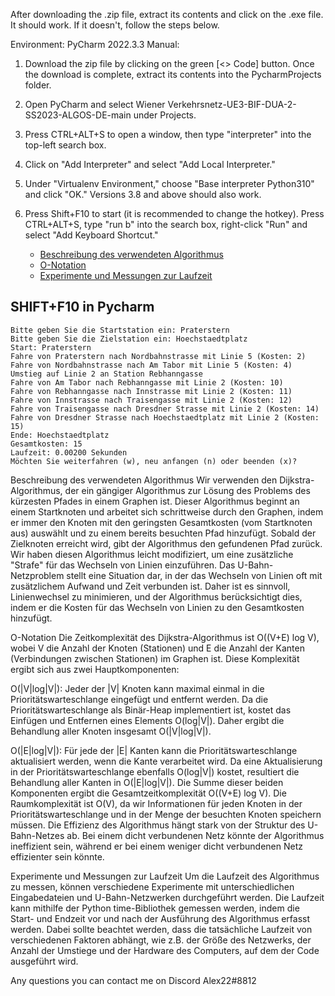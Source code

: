 

After downloading the .zip file, extract its contents and click on the .exe file. It should work. If it doesn't, follow the steps below.

Environment: PyCharm 2022.3.3 Manual:

1. Download the zip file by clicking on the green [<> Code] button. Once the download is complete, extract its contents into the PycharmProjects folder.
2. Open PyCharm and select Wiener Verkehrsnetz-UE3-BIF-DUA-2-SS2023-ALGOS-DE-main under Projects.
3. Press CTRL+ALT+S to open a window, then type "interpreter" into the top-left search box.
4. Click on "Add Interpreter" and select "Add Local Interpreter."
5. Under "Virtualenv Environment," choose "Base interpreter Python310" and click "OK." Versions 3.8 and above should also work.
6. Press Shift+F10 to start (it is recommended to change the hotkey). Press CTRL+ALT+S, type "run b" into the search box, right-click "Run" and select "Add Keyboard Shortcut."

    - [Beschreibung des verwendeten Algorithmus](#Beschreibung-des-verwendeten-Algorithmus)
    - [O-Notation](#O-Notation)
    - [Experimente und Messungen zur Laufzeit](#Experimente-und-Messungen-zur-Laufzeit)
  
## SHIFT+F10 in Pycharm  
```
Bitte geben Sie die Startstation ein: Praterstern
Bitte geben Sie die Zielstation ein: Hoechstaedtplatz
Start: Praterstern
Fahre von Praterstern nach Nordbahnstrasse mit Linie 5 (Kosten: 2)
Fahre von Nordbahnstrasse nach Am Tabor mit Linie 5 (Kosten: 4)
Umstieg auf Linie 2 an Station Rebhanngasse
Fahre von Am Tabor nach Rebhanngasse mit Linie 2 (Kosten: 10)
Fahre von Rebhanngasse nach Innstrasse mit Linie 2 (Kosten: 11)
Fahre von Innstrasse nach Traisengasse mit Linie 2 (Kosten: 12)
Fahre von Traisengasse nach Dresdner Strasse mit Linie 2 (Kosten: 14)
Fahre von Dresdner Strasse nach Hoechstaedtplatz mit Linie 2 (Kosten: 15)
Ende: Hoechstaedtplatz
Gesamtkosten: 15
Laufzeit: 0.00200 Sekunden
Möchten Sie weiterfahren (w), neu anfangen (n) oder beenden (x)? 

```  

Beschreibung des verwendeten Algorithmus
Wir verwenden den Dijkstra-Algorithmus, der ein gängiger Algorithmus zur Lösung des Problems des kürzesten Pfades in einem Graphen ist. Dieser Algorithmus beginnt an einem Startknoten und arbeitet sich schrittweise durch den Graphen, indem er immer den Knoten mit den geringsten Gesamtkosten (vom Startknoten aus) auswählt und zu einem bereits besuchten Pfad hinzufügt. Sobald der Zielknoten erreicht wird, gibt der Algorithmus den gefundenen Pfad zurück. Wir haben diesen Algorithmus leicht modifiziert, um eine zusätzliche "Strafe" für das Wechseln von Linien einzuführen. Das U-Bahn-Netzproblem stellt eine Situation dar, in der das Wechseln von Linien oft mit zusätzlichem Aufwand und Zeit verbunden ist. Daher ist es sinnvoll, Linienwechsel zu minimieren, und der Algorithmus berücksichtigt dies, indem er die Kosten für das Wechseln von Linien zu den Gesamtkosten hinzufügt.

O-Notation
Die Zeitkomplexität des Dijkstra-Algorithmus ist O((V+E) log V), wobei V die Anzahl der Knoten (Stationen) und E die Anzahl der Kanten (Verbindungen zwischen Stationen) im Graphen ist. Diese Komplexität ergibt sich aus zwei Hauptkomponenten:

O(|V|log|V|): Jeder der |V| Knoten kann maximal einmal in die Prioritätswarteschlange eingefügt und entfernt werden. Da die Prioritätswarteschlange als Binär-Heap implementiert ist, kostet das Einfügen und Entfernen eines Elements O(log|V|). Daher ergibt die Behandlung aller Knoten insgesamt O(|V|log|V|).

O(|E|log|V|): Für jede der |E| Kanten kann die Prioritätswarteschlange aktualisiert werden, wenn die Kante verarbeitet wird. Da eine Aktualisierung in der Prioritätswarteschlange ebenfalls O(log|V|) kostet, resultiert die Behandlung aller Kanten in O(|E|log|V|). Die Summe dieser beiden Komponenten ergibt die Gesamtzeitkomplexität O((V+E) log V). Die Raumkomplexität ist O(V), da wir Informationen für jeden Knoten in der Prioritätswarteschlange und in der Menge der besuchten Knoten speichern müssen. Die Effizienz des Algorithmus hängt stark von der Struktur des U-Bahn-Netzes ab. Bei einem dicht verbundenen Netz könnte der Algorithmus ineffizient sein, während er bei einem weniger dicht verbundenen Netz effizienter sein könnte.

Experimente und Messungen zur Laufzeit
Um die Laufzeit des Algorithmus zu messen, können verschiedene Experimente mit unterschiedlichen Eingabedateien und U-Bahn-Netzwerken durchgeführt werden. Die Laufzeit kann mithilfe der Python time-Bibliothek gemessen werden, indem die Start- und Endzeit vor und nach der Ausführung des Algorithmus erfasst werden. Dabei sollte beachtet werden, dass die tatsächliche Laufzeit von verschiedenen Faktoren abhängt, wie z.B. der Größe des Netzwerks, der Anzahl der Umstiege und der Hardware des Computers, auf dem der Code ausgeführt wird.

Any questions you can contact me on Discord Alex22#8812

